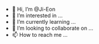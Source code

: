 - 👋 Hi, I’m @Ji-Eon
- 👀 I’m interested in ...
- 🌱 I’m currently learning ...
- 💞️ I’m looking to collaborate on ...
- 📫 How to reach me ...

<!---
Ji-Eon/Ji-Eon is a ✨ special ✨ repository because its `README.md` (this file) appears on your GitHub profile.
You can click the Preview link to take a look at your changes.
--->
